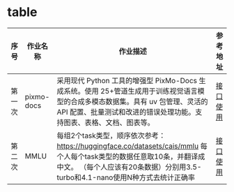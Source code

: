 # table

| 序号         | 作业名称 | 作业描述 | 参考地址                                                 |
|------------|----------|----------|------------------------------------------------------|
| 第一次        | pixmo-docs | 采用现代 Python 工具的增强型 PixMo-Docs 生成系统。使用 25+管道生成用于训练视觉语言模型的合成多模态数据集。具有 uv 包管理、灵活的 API 配置、批量测试和改进的错误处理功能。支持图表、表格、文档、图表等。 | [接口使用](pixmo-docs/README.md)  |
| 第二次        |  MMLU | 每组2个task类型，顺序依次参考：https://huggingface.co/datasets/cais/mmlu 每个人每个task类型的数据任意取10条，并翻译成中文。 （每个人应该有20条数据）分别用3.5-turbo和4.1-nano使用N种方式去统计正确率 | [接口使用](mmlu/README.md)                        |


